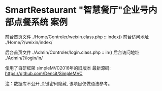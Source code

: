 # SmartRestaurant "智慧餐厅"企业号内部点餐系统 案例

前台首页文件 ./Home/Controler/weixin.class.php :: index()
前台访问地址 ./Home/?/weixin/index/

后台首页文件 ./Admin/Controler/login.class.php :: in()
后台访问地址 ./Admin/?/login/in/


使用了自研框架 simpleMVC2016年的旧版本
最新源码: https://github.com/Dencit/SimpleMVC

注：数据库不公开,关键密码隐藏, 该项目仅做语法参考。